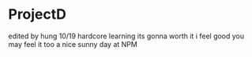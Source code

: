 # ProjectD
edited by hung 10/19
hardcore learning 
its gonna worth it 
i feel good 
you may feel it too
a nice sunny day at NPM
